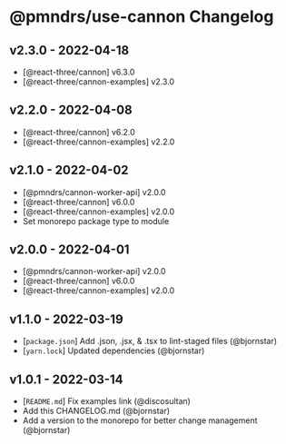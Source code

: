 # @pmndrs/use-cannon Changelog

## v2.3.0 - 2022-04-18

- [@react-three/cannon] v6.3.0
- [@react-three/cannon-examples] v2.3.0

## v2.2.0 - 2022-04-08

- [@react-three/cannon] v6.2.0
- [@react-three/cannon-examples] v2.2.0

## v2.1.0 - 2022-04-02

- [@pmndrs/cannon-worker-api] v2.0.0
- [@react-three/cannon] v6.0.0
- [@react-three/cannon-examples] v2.0.0
- Set monorepo package type to module

## v2.0.0 - 2022-04-01

- [@pmndrs/cannon-worker-api] v2.0.0
- [@react-three/cannon] v6.0.0
- [@react-three/cannon-examples] v2.0.0

## v1.1.0 - 2022-03-19

- [`package.json`] Add .json, .jsx, & .tsx to lint-staged files (@bjornstar)
- [`yarn.lock`] Updated dependencies (@bjornstar)

## v1.0.1 - 2022-03-14

- [`README.md`] Fix examples link (@discosultan)
- Add this CHANGELOG.md (@bjornstar)
- Add a version to the monorepo for better change management (@bjornstar)

